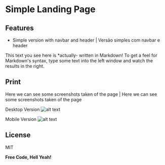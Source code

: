 # Simple Landing Page





## Features

- Simple version with navbar and header | Versão simples com navbar e header



This text you see here is *actually- written in Markdown! To get a feel
for Markdown's syntax, type some text into the left window and
watch the results in the right.

## Print

Here we can see some screenshots taken of the page | Here we can see some screenshots taken of the page

Desktop Version
![alt text](https://i.imgur.com/pSliP7X.jpg)

Mobile Version
![alt text](https://i.imgur.com/xykL1cT.jpg)

## License

MIT

**Free Code, Hell Yeah!**

